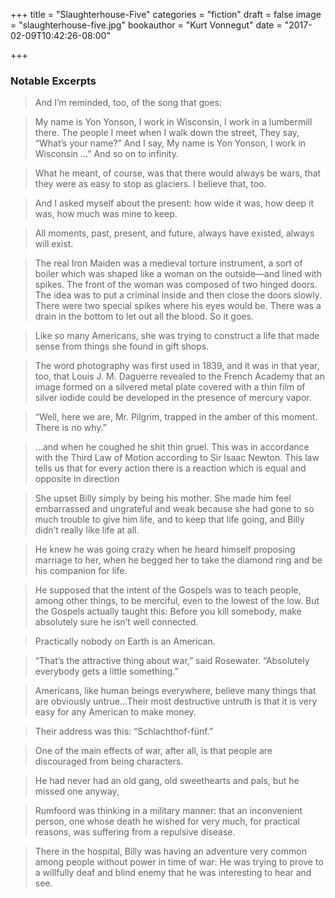 +++
title = "Slaughterhouse-Five"
categories = "fiction"
draft = false
image = "slaughterhouse-five.jpg"
bookauthor = "Kurt Vonnegut"
date = "2017-02-09T10:42:26-08:00"

+++

### Notable Excerpts

>And I’m reminded, too, of the song that goes:

>My name is Yon Yonson, I work in Wisconsin,
>I work in a lumbermill there.
>The people I meet
>when I walk down the street,
>They say, “What’s your name?”
>And I say,
>My name is Yon Yonson, I work in Wisconsin …” And so on to infinity.

<!-- -->
>What he meant, of course, was that there would always be wars, that they were as easy to stop as glaciers. I believe that, too.

<!-- -->
>And I asked myself about the present: how wide it was, how deep it was, how much was mine to keep.

<!-- -->
>All moments, past, present, and future, always have existed, always will exist.

<!-- -->
>The real Iron Maiden was a medieval torture instrument, a sort of boiler which was shaped like a woman on the outside—and lined with spikes. The front of the woman was composed of two hinged doors. The idea was to put a criminal inside and then close the doors slowly. There were two special spikes where his eyes would be. There was a drain in the bottom to let out all the blood. So it goes.

<!-- -->
>Like so many Americans, she was trying to construct a life that made sense from things she found in gift shops.

<!-- -->
>The word photography was first used in 1839, and it was in that year, too, that Louis J. M. Daguerre revealed to the French Academy that an image formed on a silvered metal plate covered with a thin film of silver iodide could be developed in the presence of mercury vapor.

<!-- -->
>“Well, here we are, Mr. Pilgrim, trapped in the amber of this moment. There is no why.”

<!-- -->
>...and when he coughed he shit thin gruel. This was in accordance with the Third Law of Motion according to Sir Isaac Newton. This law tells us that for every action there is a reaction which is equal and opposite in direction

<!-- -->
>She upset Billy simply by being his mother. She made him feel embarrassed and ungrateful and weak because she had gone to so much trouble to give him life, and to keep that life going, and Billy didn’t really like life at all.

<!-- -->
>He knew he was going crazy when he heard himself proposing marriage to her, when he begged her to take the diamond ring and be his companion for life.

<!-- -->
>He supposed that the intent of the Gospels was to teach people, among other things, to be merciful, even to the lowest of the low. But the Gospels actually taught this: Before you kill somebody, make absolutely sure he isn’t well connected.

<!-- -->
>Practically nobody on Earth is an American.

<!-- -->
>“That’s the attractive thing about war,” said Rosewater. “Absolutely everybody gets a little something.”

<!-- -->
>Americans, like human beings everywhere, believe many things that are obviously untrue...Their most destructive untruth is that it is very easy for any American to make money.

<!-- -->
>Their address was this: “Schlachthof-fünf.”

<!-- -->
>One of the main effects of war, after all, is that people are discouraged from being characters.

<!-- -->
>He had never had an old gang, old sweethearts and pals, but he missed one anyway,

<!-- -->
>Rumfoord was thinking in a military manner: that an inconvenient person, one whose death he wished for very much, for practical reasons, was suffering from a repulsive disease.

<!-- -->
>There in the hospital, Billy was having an adventure very common among people without power in time of war: He was trying to prove to a willfully deaf and blind enemy that he was interesting to hear and see.
